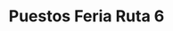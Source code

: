 ---
title: "Puestos Feria Ruta 6"
url: /campana/puestos-feria-ruta-6-avenida-rivadavia-7/
shop: Lebensmittel
---